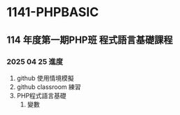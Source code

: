# 1141-PHPBASIC
## 114 年度第一期PHP班 程式語言基礎課程

### 2025 04 25 進度
1. github 使用情境模擬
2. github classroom 練習
3. PHP程式語言基礎
    1. 變數 
